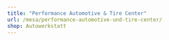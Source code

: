 ```yaml
---
title: "Performance Automotive & Tire Center"
url: /mesa/performance-automotive-und-tire-center/
shop: Autowerkstatt
---
```

